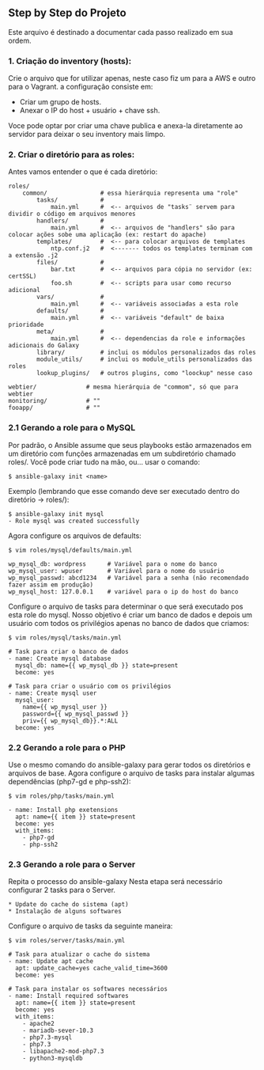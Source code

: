 ## Step by Step do Projeto

Este arquivo é destinado a documentar cada passo realizado em sua ordem.

### 1. Criação do inventory (hosts):

Crie o arquivo que for utilizar apenas, neste caso fiz um para a AWS e outro para o Vagrant. a configuração consiste em:

* Criar um grupo de hosts.
* Anexar o IP do host + usuário + chave ssh.

Voce pode optar por criar uma chave publica e anexa-la diretamente ao servidor para deixar o seu inventory mais limpo.

### 2. Criar o diretório para as roles:

Antes vamos entender o que é cada diretório:
```
roles/
    common/               # essa hierárquia representa uma "role"
        tasks/            #
            main.yml      #  <-- arquivos de "tasks¨ servem para dividir o código em arquivos menores
        handlers/         #
            main.yml      #  <-- arquivos de "handlers" são para colocar ações sobe uma aplicação (ex: restart do apache)
        templates/        #  <-- para colocar arquivos de templates
            ntp.conf.j2   #  <------- todos os templates terminam com a extensão .j2
        files/            #
            bar.txt       #  <-- arquivos para cópia no servidor (ex: certSSL)
            foo.sh        #  <-- scripts para usar como recurso adicional
        vars/             #
            main.yml      #  <-- variáveis associadas a esta role
        defaults/         #
            main.yml      #  <-- variáveis "default" de baixa prioridade
        meta/             #
            main.yml      #  <-- dependencias da role e informações adicionais do Galaxy
        library/          # inclui os módulos personalizados das roles
        module_utils/     # inclui os module_utils personalizados das roles
        lookup_plugins/   # outros plugins, como "loockup" nesse caso

webtier/              # mesma hierárquia de "commom", só que para webtier
monitoring/           # ""
fooapp/               # ""
```

### 2.1 Gerando a role para o MySQL

Por padrão, o Ansible assume que seus playbooks estão armazenados em um diretório com funções armazenadas em um subdiretório chamado roles/.
Você pode criar tudo na mão, ou... usar o comando:
```
$ ansible-galaxy init <name>
```

Exemplo (lembrando que esse comando deve ser executado dentro do diretório → roles/):
```
$ ansible-galaxy init mysql
- Role mysql was created successfully
```

Agora configure os arquivos de defaults:
```
$ vim roles/mysql/defaults/main.yml

wp_mysql_db: wordpress      # Variável para o nome do banco
wp_mysql_user: wpuser       # Variável para o nome do usuário
wp_mysql_passwd: abcd1234   # Variável para a senha (não recomendado fazer assim em produção)
wp_mysql_host: 127.0.0.1    # variável para o ip do host do banco
```

Configure o arquivo de tasks para determinar o que será executado pos esta role do mysql.
Nosso objetivo é criar um banco de dados e depois um usuário com todos os privilégios apenas no banco de dados que criamos:
```
$ vim roles/mysql/tasks/main.yml

# Task para criar o banco de dados
- name: Create mysql database
  mysql_db: name={{ wp_mysql_db }} state=present
  become: yes

# Task para criar o usuário com os privilégios
- name: Create mysql user
  mysql_user:
    name={{ wp_mysql_user }}
    password={{ wp_mysql_passwd }}
    priv={{ wp_mysql_db}}.*:ALL
  become: yes
```

### 2.2 Gerando a role para o PHP

Use o mesmo comando do ansible-galaxy para gerar todos os diretórios e arquivos de base.
Agora configure o arquivo de tasks para instalar algumas dependências (php7-gd e php-ssh2):
```
$ vim roles/php/tasks/main.yml

- name: Install php exetensions
  apt: name={{ item }} state=present
  become: yes
  with_items:
    - php7-gd
    - php-ssh2
```

### 2.3 Gerando a role para o Server

Repita o processo do ansible-galaxy
Nesta etapa será necessário configurar 2 tasks para o Server.

    * Update do cache do sistema (apt)
    * Instalação de alguns softwares

Configure o arquivo de tasks da seguinte maneira:
```
$ vim roles/server/tasks/main.yml

# Task para atualizar o cache do sistema
- name: Update apt cache
  apt: update_cache=yes cache_valid_time=3600
  become: yes

# Task para instalar os softwares necessários
- name: Install required softwares
  apt: name={{ item }} state=present
  become: yes
  with_items:
    - apache2
    - mariadb-sever-10.3
    - php7.3-mysql
    - php7.3
    - libapache2-mod-php7.3
    - python3-mysqldb
```